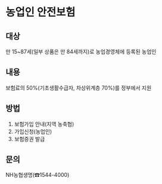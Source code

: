 # 농업인 안전보험

## 대상
만 15~87세(일부 상품은 만 84세까지)로 농업경영체에 등록된 농업인 

## 내용
보험료의 50%(기초생활수급자, 차상위계층 70%)를 정부에서 지원

## 방법
1. 보험가입 안내(지역 농축협)
2. 가입신청(농업인)
3. 보험증권 발급

## 문의
NH농협생명(☎1544-4000)

